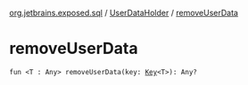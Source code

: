 [org.jetbrains.exposed.sql](../index.md) / [UserDataHolder](index.md) / [removeUserData](.)

# removeUserData

`fun <T : Any> removeUserData(key: `[`Key`](../-key/index.md)`<T>): Any?`